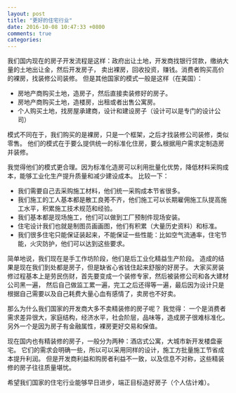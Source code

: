 ```yaml
---
layout: post
title: "更好的住宅行业"
date: 2016-10-08 10:47:33 +0800
comments: true
categories: 
---
```


我们国内现在的房子开发流程是这样：政府出让土地，开发商找银行贷款，缴纳大量的土地出让金，然后开发房子，
卖出裸房，回收投资，赚钱。消费者购买高价的裸房，找装修公司装修。
但是其他国家的模式一般是这样（在美国）：

- 房地产商购买土地，造房子，然后直接卖装修好的房子。
- 房地产商购买土地，造楼房，出租或者出售公寓房。
- 个人购买土地，找房屋承建商，设计和建设房子（设计可以是专门的设计公司）

模式不同在于，我们购买的是裸房，只是一个框架，之后才找装修公司装修，类似零售。
他们的模式在于要么提供统一的标准化住房，要么根据用户需求定制造房并装修。

我觉得他们的模式更合理。因为标准化造房可以利用批量化优势，降低材料采购成本，能够工业化生产提升质量和减少建设成本。
比较一下：

- 我们需要自己去采购施工材料，他们统一采购成本节省很多。
- 我们施工的工人基本都是散工良莠不齐，他们施工可以长期雇佣施工队提高施工水平，积累施工技术规范和经验。
- 我们基本都是现场施工，他们可以做到工厂预制件现场安装。
- 住宅设计我们也就是制图员画画图，他们有积累（大量历史资料）和标准。
- 我们很多住宅只能保证装起来，不能保证一些性能：比如空气流通率，住宅节能，火灾防护，他们可以达到这些要求。

简单地说，我们现在是手工作坊阶段，他们是后工业化精益生产阶段。
造成的结果是现在我们到处都是房子，但是缺省心省钱住起来舒服的好房子。
大家买房装修过程基本上是劳民伤财，首先要变成一个装修专家，然后被装修公司和各大建材公司黑一遍，
然后自己做监工累一遍，完工之后还得等一遍，最后因为设计只是根据自己需要以及自己耗费大量心血有感情了，卖房也不好卖。

那么为什么我们国家的开发商大多不卖精装修的房子呢？
我觉得：
一个是消费者需求差异很大，家庭结构，经济水平，社会阶层，品味等，造成房子很难标准化。
另外一个是因为房子有金融属性，裸房更好交易和保值。

现在国内也有精装修的房子，一般分为两种：酒店式公寓，大城市新开发楼盘豪宅。
它们的需求会明确一些，所以可以采用同样的设计，施工方批量施工节省成本提升利润。
但是开发商利益和购房者利益不一致，以及信息不对称，这些精装修的房子往往质量堪忧。

希望我们国家的住宅行业能够早日进步，端正目标造好房子（个人估计难）。
